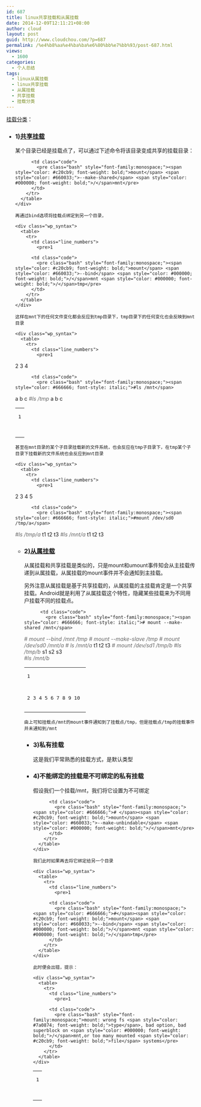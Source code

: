 ```yaml
---
id: 687
title: linux共享挂载和从属挂载
date: 2014-12-09T12:11:21+08:00
author: cloud
layout: post
guid: http://www.cloudchou.com/?p=687
permalink: /%e4%b8%aa%e4%ba%ba%e6%80%bb%e7%bb%93/post-687.html
views:
  - 1600
categories:
  - 个人总结
tags:
  - linux从属挂载
  - linux共享挂载
  - 从属挂载
  - 共享挂载
  - 挂载分类
---
```

<a href="http://www.cloudchou.com/tag/%e6%8c%82%e8%bd%bd%e5%88%86%e7%b1%bb" title="View all posts in 挂载分类" target="_blank" class="tags">挂载分类</a>：

  * ### 1)<a href="http://www.cloudchou.com/tag/%e5%85%b1%e4%ba%ab%e6%8c%82%e8%bd%bd" title="View all posts in 共享挂载" target="_blank" class="tags">共享挂载</a> 
    
    某个目录已经是挂载点了，可以通过下述命令将该目录变成共享的挂载目录：
    
    <div class="wp_syntax">
      <table>
        <tr>
          <td class="line_numbers">
            <pre>1
</pre>
          </td>
          
          <td class="code">
            <pre class="bash" style="font-family:monospace;"><span style="color: #c20cb9; font-weight: bold;">mount</span> <span style="color: #660033;">--make-shared</span> <span style="color: #000000; font-weight: bold;">/</span>mnt</pre>
          </td>
        </tr>
      </table>
    </div>
    
    再通过bind选项将挂载点绑定到另一个目录，
    
    <div class="wp_syntax">
      <table>
        <tr>
          <td class="line_numbers">
            <pre>1
</pre>
          </td>
          
          <td class="code">
            <pre class="bash" style="font-family:monospace;"><span style="color: #c20cb9; font-weight: bold;">mount</span> <span style="color: #660033;">--bind</span> <span style="color: #000000; font-weight: bold;">/</span>mnt <span style="color: #000000; font-weight: bold;">/</span>tmp</pre>
          </td>
        </tr>
      </table>
    </div>
    
    这样在mnt下的任何文件变化都会反应到tmp目录下，tmp目录下的任何变化也会反映到mnt目录
    
    <div class="wp_syntax">
      <table>
        <tr>
          <td class="line_numbers">
            <pre>1
2
3
4
</pre>
          </td>
          
          <td class="code">
            <pre class="bash" style="font-family:monospace;"><span style="color: #666666; font-style: italic;">#ls /mnt</span>
a b c
<span style="color: #666666; font-style: italic;">#ls /tmp</span>
a b c</pre>
          </td>
        </tr>
      </table>
    </div>
    
    甚至在mnt目录的某个子目录挂载新的文件系统，也会反应在tmp子目录下，在tmp某个子目录下挂载新的文件系统也会反应到mnt目录
    
    <div class="wp_syntax">
      <table>
        <tr>
          <td class="line_numbers">
            <pre>1
2
3
4
5
</pre>
          </td>
          
          <td class="code">
            <pre class="bash" style="font-family:monospace;"><span style="color: #666666; font-style: italic;">#mount /dev/sd0  /tmp/a</span>
<span style="color: #666666; font-style: italic;">#ls /tmp/a</span>
t1 t2 t3
<span style="color: #666666; font-style: italic;">#ls /mnt/a</span>
t1 t2 t3</pre>
          </td>
        </tr>
      </table>
    </div>

  * ### 2)<a href="http://www.cloudchou.com/tag/%e4%bb%8e%e5%b1%9e%e6%8c%82%e8%bd%bd" title="View all posts in 从属挂载" target="_blank" class="tags">从属挂载</a>
    
    从属挂载和共享挂载是类似的，只是mount和umount事件知会从主挂载传递到从属挂载，从属挂载的mount事件并不会通知到主挂载。
    
    另外注意从属挂载是基于共享挂载的，从属挂载的主挂载肯定是一个共享挂载。Android就是利用了从属挂载这个特性，隐藏某些挂载来为不同用户挂载不同的挂载点。
    
    <div class="wp_syntax">
      <table>
        <tr>
          <td class="line_numbers">
            <pre>1
2
3
4
5
6
7
8
9
10
</pre>
          </td>
          
          <td class="code">
            <pre class="bash" style="font-family:monospace;"><span style="color: #666666; font-style: italic;"># mount --make-shared /mnt</span>
<span style="color: #666666; font-style: italic;"># mount --bind /mnt /tmp</span>
<span style="color: #666666; font-style: italic;"># mount --make-slave /tmp</span>
<span style="color: #666666; font-style: italic;"># mount /dev/sd0 /mnt/a</span>
<span style="color: #666666; font-style: italic;"># ls /mnt/a</span>
  t1 t2 t3
<span style="color: #666666; font-style: italic;"># mount /dev/sd1 /tmp/b</span>
<span style="color: #666666; font-style: italic;">#ls /tmp/b</span>
   s1 s2 s3   
<span style="color: #666666; font-style: italic;">#ls /mnt/b</span></pre>
          </td>
        </tr>
      </table>
    </div>
    
    由上可知挂载点/mnt的mount事件通知到了挂载点/tmp，但是挂载点/tmp的挂载事件并未通知到/mnt

  * ### 3)私有挂载
    
    这是我们平常熟悉的挂载方式，是默认类型

  * ### 4)不能绑定的挂载是不可绑定的私有挂载
    
    假设我们一个挂载/mnt，我们将它设置为不可绑定
    
    <div class="wp_syntax">
      <table>
        <tr>
          <td class="line_numbers">
            <pre>1
</pre>
          </td>
          
          <td class="code">
            <pre class="bash" style="font-family:monospace;"><span style="color: #666666;"># </span><span style="color: #c20cb9; font-weight: bold;">mount</span> <span style="color: #660033;">--make-unbindable</span> <span style="color: #000000; font-weight: bold;">/</span>mnt</pre>
          </td>
        </tr>
      </table>
    </div>
    
    我们此时如果再去将它绑定给另一个目录
    
    <div class="wp_syntax">
      <table>
        <tr>
          <td class="line_numbers">
            <pre>1
</pre>
          </td>
          
          <td class="code">
            <pre class="bash" style="font-family:monospace;"><span style="color: #666666;">#</span><span style="color: #c20cb9; font-weight: bold;">mount</span> <span style="color: #660033;">--bind</span> <span style="color: #000000; font-weight: bold;">/</span>mnt <span style="color: #000000; font-weight: bold;">/</span>tmp</pre>
          </td>
        </tr>
      </table>
    </div>
    
    此时便会出错，提示：
    
    <div class="wp_syntax">
      <table>
        <tr>
          <td class="line_numbers">
            <pre>1
</pre>
          </td>
          
          <td class="code">
            <pre class="bash" style="font-family:monospace;">mount: wrong fs <span style="color: #7a0874; font-weight: bold;">type</span>, bad option, bad superblock on <span style="color: #000000; font-weight: bold;">/</span>mnt,or too many mounted <span style="color: #c20cb9; font-weight: bold;">file</span> systems</pre>
          </td>
        </tr>
      </table>
    </div>
